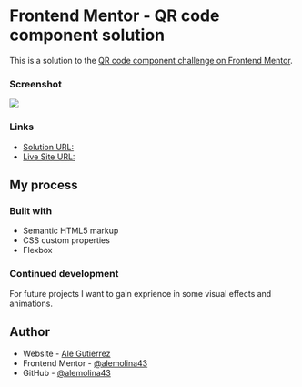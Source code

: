 # Frontend Mentor - QR code component solution

This is a solution to the [QR code component challenge on Frontend Mentor](https://www.frontendmentor.io/challenges/qr-code-component-iux_sIO_H).

### Screenshot

![](./screenshot.jpg)

### Links

- [Solution URL:](https://www.frontendmentor.io/solutions/qr-component-styled-using-css-flexbox-and-syntactic-html-ESh_vnuD3P)
- [Live Site URL:](https://qr-component-tau-kohl.vercel.app/)

## My process

### Built with

- Semantic HTML5 markup
- CSS custom properties
- Flexbox

### Continued development

For future projects I want to gain exprience in some visual effects and animations.

## Author

- Website - [Ale Gutierrez](https://alemolina43.github.io/)
- Frontend Mentor - [@alemolina43](https://www.frontendmentor.io/profile/alemolina43)
- GitHub - [@alemolina43](https://github.com/alemolina43)

